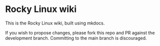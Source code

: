 Rocky Linux wiki
================

This is the Rocky Linux wiki, built using mkdocs.

If you wish to propose changes, please fork this repo and PR against the
development branch. Committing to the main branch is discouraged.
